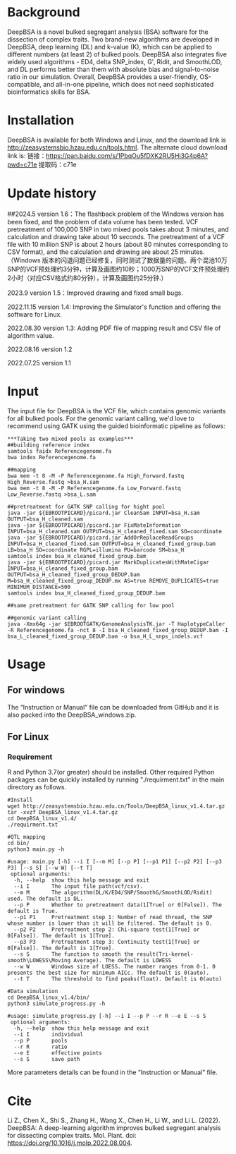 # Background
DeepBSA is a novel bulked segregant analysis (BSA) software for the dissection of complex traits. Two brand-new algorithms are developed in DeepBSA, deep learning (DL) and k-value (K), which can be applied to different numbers (at least 2) of bulked pools. DeepBSA also integrates five widely used algorithms - ED4, delta SNP_index, G', Ridit, and SmoothLOD, and DL performs better than them with absolute bias and signal-to-noise ratio in our simulation. Overall, DeepBSA provides a user-friendly, OS-compatible, and all-in-one pipeline, which does not need sophisticated bioinformatics skills for BSA.

# Installation
DeepBSA is available for both Windows and Linux, and the download link is http://zeasystemsbio.hzau.edu.cn/tools.html. The alternate cloud download link is:
链接：https://pan.baidu.com/s/1PbqOu5fDXK2RU5Hi3G4p6A?pwd=c71e 
提取码：c71e

# Update history
##2024.5 version 1.6：The flashback problem of the Windows version has been fixed, and the problem of data volume has been tested. VCF pretreatment of 100,000 SNP in two mixed pools takes about 3 minutes, and calculation and drawing take about 10 seconds. The pretreatment of a VCF file with 10 million SNP is about 2 hours (about 80 minutes corresponding to CSV format), and the calculation and drawing are about 25 minutes.（Windows 版本的闪退问题已经修复，同时测试了数据量的问题。两个混池10万SNP的VCF预处理约3分钟，计算及画图约10秒；1000万SNP的VCF文件预处理约2小时（对应CSV格式约80分钟），计算及画图约25分钟.）

2023.9 version 1.5：Improved drawing and fixed small bugs.

2022.11.15 version 1.4: Improving the Simulator's function and offering the software for Linux.

2022.08.30 version 1.3: Adding PDF file of mapping result and CSV file of algorithm value.

2022.08.16 version 1.2

2022.07.25 version 1.1

# Input
The input file for DeepBSA is the VCF file, which contains genomic variants for all bulked pools. For the genomic variant calling, we'd love to recommend using GATK using the guided bioinformatic pipeline as follows:

```
***Taking two mixed pools as examples***
##building reference index
samtools faidx Referencegenome.fa
bwa index Referencegenome.fa

##mapping
bwa mem -t 8 -M -P Referencegenome.fa High_Forward.fastq High_Reverse.fastq >bsa_H.sam
bwa mem -t 8 -M -P Referencegenome.fa Low_Forward.fastq Low_Reverse.fastq >bsa_L.sam

##pretreatment for GATK SNP calling for hight pool
java -jar ${EBROOTPICARD}/picard.jar CleanSam INPUT=bsa_H.sam OUTPUT=bsa_H_cleaned.sam
java -jar ${EBROOTPICARD}/picard.jar FixMateInformation INPUT=bsa_H_cleaned.sam OUTPUT=bsa_H_cleaned_fixed.sam SO=coordinate
java -jar ${EBROOTPICARD}/picard.jar AddOrReplaceReadGroups INPUT=bsa_H_cleaned_fixed.sam OUTPUT=bsa_H_cleaned_fixed_group.bam LB=bsa_H SO=coordinate RGPL=illumina PU=barcode SM=bsa_H
samtools index bsa_H_cleaned_fixed_group.bam
java -jar ${EBROOTPICARD}/picard.jar MarkDuplicatesWithMateCigar INPUT=bsa_H_cleaned_fixed_group.bam OUTPUT=bsa_H_cleaned_fixed_group_DEDUP.bam M=bsa_H_cleaned_fixed_group_DEDUP.mx AS=true REMOVE_DUPLICATES=true MINIMUM_DISTANCE=500
samtools index bsa_H_cleaned_fixed_group_DEDUP.bam

##same pretreatment for GATK SNP calling for low pool

##genomic variant calling
java -Xmx64g -jar $EBROOTGATK/GenomeAnalysisTK.jar -T HaplotypeCaller -R Referencegenome.fa -nct 8 -I bsa_H_cleaned_fixed_group_DEDUP.bam -I bsa_L_cleaned_fixed_group_DEDUP.bam -o bsa_H_L_snps_indels.vcf
```

# Usage
## For windows

The “Instruction or Manual” file can be downloaded from GitHub and it is also packed into the DeepBSA_windows.zip.
## For Linux

### Requirement
R and Python 3.7(or greater) should be installed. Other required Python packages can be quickly installed by running "./requirment.txt" in the main directory as follows.
```
#Install
wget http://zeasystemsbio.hzau.edu.cn/Tools/DeepBSA_linux_v1.4.tar.gz
tar -xvzf DeepBSA_linux_v1.4.tar.gz
cd DeepBSA_linux_v1.4/
./requirment.txt

#QTL mapping 
cd bin/
python3 main.py -h

#usage: main.py [-h] --i I [--m M] [--p P] [--p1 P1] [--p2 P2] [--p3 P3] [--s S] [--w W] [--t T]
 optional arguments:
  -h, --help  show this help message and exit
  --i I       The input file path(vcf/csv).
  --m M       The algorithm(DL/K/ED4/SNP/SmoothG/SmoothLOD/Ridit) used. The default is DL.
  --p P       Whether to pretreatment data(1[True] or 0[False]). The default is True.
  --p1 P1     Pretreatment step 1: Number of read thread, the SNP whose number is lower than it will be filtered. The default is 0.
  --p2 P2     Pretreatment step 2: Chi-square test(1[True] or 0[False]). The default is 1[True].
  --p3 P3     Pretreatment step 3: Continuity test(1[True] or 0[False]). The default is 1[True].
  --s S       The function to smooth the result(Tri-kernel-smooth\LOWESS\Moving Average). The default is LOWESS
  --w W       Windows size of LOESS. The number ranges from 0-1. 0 presents the best size for minimum AICc. The default is 0(auto).
  --t T       The threshold to find peaks(float). Default is 0(auto)

#Data simulation
cd DeepBSA_linux_v1.4/bin/
python3 simulate_progress.py -h

#usage: simulate_progress.py [-h] --i I --p P --r R --e E --s S
 optional arguments:
  -h, --help  show this help message and exit
  --i I       individual
  --p P       pools
  --r R       ratio
  --e E       effective points
  --s S       save path

```
More parameters details can be found in the “Instruction or Manual” file.

# Cite

Li Z., Chen X., Shi S., Zhang H., Wang X., Chen H., Li W., and Li L. (2022). DeepBSA: A deep-learning algorithm improves bulked segregant analysis for dissecting complex traits. Mol. Plant. doi: https://doi.org/10.1016/j.molp.2022.08.004.

